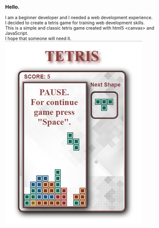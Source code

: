 <h3> Hello.</h3>
I am a beginner developer and I needed a web development experience.<br>
I decided to create a tetris game for training web development skills.<br>
This is a simple and classic tetris game created with html5 &lt;canvas&gt; and JavaScript.<br>
I hope that someone will need it.
<img src="screenshot.PNG">
